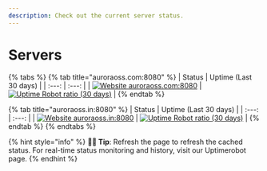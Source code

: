 ```yaml
---
description: Check out the current server status.
---
```


# Servers

{% tabs %}
{% tab title="auroraoss.com:8080" %}
| Status | Uptime \(Last 30 days\) |
| :---: | :---: |
| [![Website auroraoss.com:8080](https://img.shields.io/website-up-down-green-red/http/auroraoss.com:8080.svg)](http://auroraoss.com:8080) | [![Uptime Robot ratio \(30 days\)](https://img.shields.io/uptimerobot/ratio/m786651508-fad67a53ecfca2d106edc6d0)](https://stats.uptimerobot.com/D6QpBHB11l) |
{% endtab %}

{% tab title="auroraoss.in:8080" %}
| Status | Uptime \(Last 30 days\) |
| :---: | :---: |
| [![Website auroraoss.in:8080](https://img.shields.io/website-up-down-green-red/http/auroraoss.in:8080.svg)](http://auroraoss.in:8080) | [![Uptime Robot ratio \(30 days\)](https://img.shields.io/uptimerobot/ratio/m786651524-7fd4fe056ae1389d3157b60d)](https://stats.uptimerobot.com/D6QpBHB11l) |
{% endtab %}
{% endtabs %}

{% hint style="info" %}
**🧙‍♂️ Tip**: Refresh the page to refresh the cached status. For real-time status monitoring and history, visit our Uptimerobot page.
{% endhint %}

